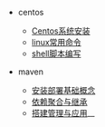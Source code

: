 * centos
  * [Centos系统安装](centos/1.介绍与安装部署)
  * [linux常用命令](centos/2.常用管理命令解析)
  * [shell脚本编写](centos/3.常用Shell编程命令)

* maven
  * [安装部署基础概念](maven/1.安装部署基础概念)
  * [依赖聚合与继承](maven/2.依赖聚合与继承)
  * [搭建管理与应用](maven/3.搭建管理与应用)__